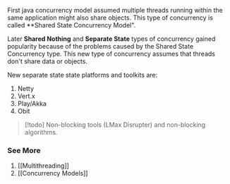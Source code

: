 First java concurrency model assumed multiple threads running within the same application might also share objects. This type of concurrency is called **Shared State Concurrency Model".

Later **Shared Nothing** and **Separate State** types of concurrency gained popularity because of the problems caused by the Shared State Concurrency type. This new type of concurrency assumes that threads don't share data or objects. 

New separate state state platforms and toolkits are:
1. Netty
2. Vert.x
3. Play/Akka
4. Obit

> [!todo]
> Non-blocking tools (LMax Disrupter) and non-blocking algorithms.


### See More
1. [[Multithreading]]
2. [[Concurrency Models]]